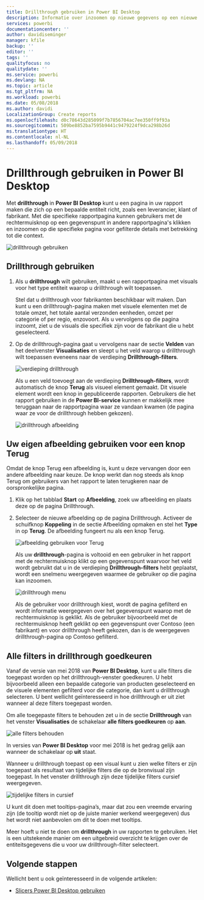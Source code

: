 ```yaml
---
title: Drillthrough gebruiken in Power BI Desktop
description: Informatie over inzoomen op nieuwe gegevens op een nieuwe rapportpagina in Power BI Desktop.
services: powerbi
documentationcenter: ''
author: davidiseminger
manager: kfile
backup: ''
editor: ''
tags: ''
qualityfocus: no
qualitydate: ''
ms.service: powerbi
ms.devlang: NA
ms.topic: article
ms.tgt_pltfrm: NA
ms.workload: powerbi
ms.date: 05/08/2018
ms.author: davidi
LocalizationGroup: Create reports
ms.openlocfilehash: d0c78643d285099f7b7856704ac7ee350ff9f93a
ms.sourcegitcommit: 509be8852ba7595b9441c9479224f9dca298b26d
ms.translationtype: HT
ms.contentlocale: nl-NL
ms.lasthandoff: 05/09/2018
---
```

# <a name="use-drillthrough-in-power-bi-desktop"></a>Drillthrough gebruiken in Power BI Desktop
Met **drillthrough** in **Power BI Desktop** kunt u een pagina in uw rapport maken die zich op een bepaalde entiteit richt, zoals een leverancier, klant of fabrikant. Met die specifieke rapportpagina kunnen gebruikers met de rechtermuisknop op een gegevenspunt in andere rapportpagina's klikken en inzoomen op die specifieke pagina voor gefilterde details met betrekking tot die context.

![drillthrough gebruiken](media/desktop-drillthrough/drillthrough_01.png)

## <a name="using-drillthrough"></a>Drillthrough gebruiken
1. Als u **drillthrough** wilt gebruiken, maakt u een rapportpagina met visuals voor het type entiteit waarop u drillthrough wilt toepassen. 

    Stel dat u drillthrough voor fabrikanten beschikbaar wilt maken. Dan kunt u een drillthrough-pagina maken met visuele elementen met de totale omzet, het totale aantal verzonden eenheden, omzet per categorie of per regio, enzovoort. Als u vervolgens op die pagina inzoomt, ziet u de visuals die specifiek zijn voor de fabrikant die u hebt geselecteerd.

2. Op de drillthrough-pagina gaat u vervolgens naar de sectie **Velden** van het deelvenster **Visualisaties** en sleept u het veld waarop u drillthrough wilt toepassen eveneens naar de verdieping **Drillthrough-filters**.

    ![verdieping drillthrough](media/desktop-drillthrough/drillthrough_02.png)

    Als u een veld toevoegt aan de verdieping **Drillthrough-filters**, wordt automatisch de knop **Terug** als visueel element gemaakt. Dit visuele element wordt een knop in gepubliceerde rapporten. Gebruikers die het rapport gebruiken in de **Power BI-service** kunnen er makkelijk mee teruggaan naar de rapportpagina waar ze vandaan kwamen (de pagina waar ze voor de drillthrough hebben gekozen).

    ![drillthrough afbeelding](media/desktop-drillthrough/drillthrough_03.png)

## <a name="use-your-own-image-for-a-back-button"></a>Uw eigen afbeelding gebruiken voor een knop Terug    
 Omdat de knop Terug een afbeelding is, kunt u deze vervangen door een andere afbeelding naar keuze. De knop werkt dan nog steeds als knop Terug om gebruikers van het rapport te laten terugkeren naar de oorspronkelijke pagina.

1. Klik op het tabblad **Start** op **Afbeelding**, zoek uw afbeelding en plaats deze op de pagina Drillthrough.
2. Selecteer de nieuwe afbeelding op de pagina Drillthrough. Activeer de schuifknop **Koppeling** in de sectie Afbeelding opmaken en stel het **Type** in op **Terug**. De afbeelding fungeert nu als een knop Terug.

    ![afbeelding gebruiken voor Terug](media/desktop-drillthrough/drillthrough_05.png)

    Als uw **drillthrough**-pagina is voltooid en een gebruiker in het rapport met de rechtermuisknop klikt op een gegevenspunt waarvoor het veld wordt gebruikt dat u in de verdieping **Drillthrough-filters** hebt geplaatst, wordt een snelmenu weergegeven waarmee de gebruiker op die pagina kan inzoomen.

    ![drillthrough menu](media/desktop-drillthrough/drillthrough_04.png)

    Als de gebruiker voor drillthrough kiest, wordt de pagina gefilterd en wordt informatie weergegeven over het gegevenspunt waarop met de rechtermuisknop is geklikt. Als de gebruiker bijvoorbeeld met de rechtermuisknop heeft geklikt op een gegevenspunt over Contoso (een fabrikant) en voor drillthrough heeft gekozen, dan is de weergegeven drillthrough-pagina op Contoso gefilterd.

## <a name="pass-all-filters-in-drillthrough"></a>Alle filters in drillthrough goedkeuren

Vanaf de versie van mei 2018 van **Power BI Desktop**, kunt u alle filters die toegepast worden op het drillthrough-venster goedkeuren. U hebt bijvoorbeeld alleen een bepaalde categorie van producten geselecteerd en de visuele elementen gefilterd voor die categorie, dan kunt u drillthrough selecteren. U bent wellicht geïnteresseerd in hoe drillthrough er uit ziet wanneer al deze filters toegepast worden.

Om alle toegepaste filters te behouden zet u in de sectie **Drillthrough** van het venster **Visualisaties** de schakelaar **alle filters goedkeuren** op **aan**. 

![alle filters behouden](media/desktop-drillthrough/drillthrough_06.png)

In versies van **Power BI Desktop** voor mei 2018 is het gedrag gelijk aan wanneer de schakelaar op **uit** staat.

Wanneer u drillthrough toepast op een visual kunt u zien welke filters er zijn toegepast als resultaat van tijdelijke filters die op de bronvisual zijn toegepast. In het venster drillthrough zijn deze tijdelijke filters cursief weergegeven. 

![tijdelijke filters in cursief](media/desktop-drillthrough/drillthrough_07.png)

U kunt dit doen met tooltips-pagina’s, maar dat zou een vreemde ervaring zijn (de tooltip wordt niet op de juiste manier werkend weergegeven) dus het wordt niet aanbevolen om dit te doen met tooltips.

Meer hoeft u niet te doen om **drillthrough** in uw rapporten te gebruiken. Het is een uitstekende manier om een uitgebreid overzicht te krijgen over de entiteitsgegevens die u voor uw drillthrough-filter selecteert.

## <a name="next-steps"></a>Volgende stappen

Wellicht bent u ook geïnteresseerd in de volgende artikelen:

* [Slicers Power BI Desktop gebruiken](desktop-slicers.md)

